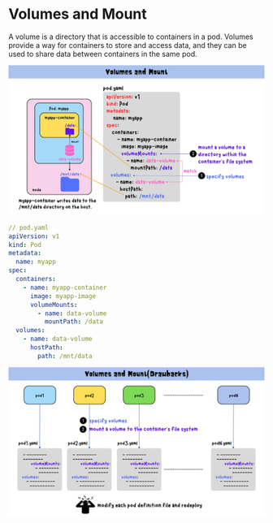 # Volumes and Mount

A volume is a directory that is accessible to containers in a pod. Volumes provide a way for containers to store and access data, and they can be used to share data between containers in the same pod.

![volumeMount](image.png)


```yaml
// pod.yaml
apiVersion: v1
kind: Pod
metadata:
  name: myapp
spec:
  containers:
    - name: myapp-container
      image: myapp-image
      volumeMounts:
        - name: data-volume
          mountPath: /data
  volumes:
    - name: data-volume
      hostPath:
        path: /mnt/data


```

![volume-mount-drawback](volume-mount-drawback.png)